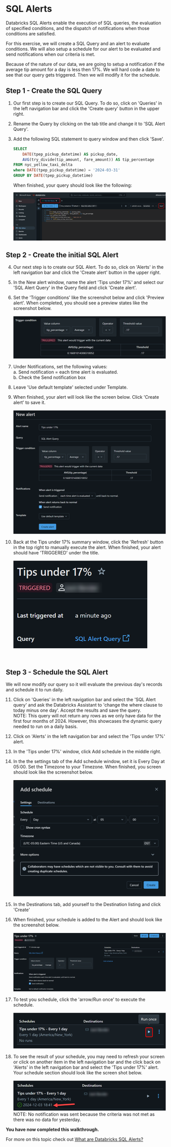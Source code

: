 # SQL Alerts 

Databricks SQL Alerts enable the execution of SQL queries, the evaluation of specified conditions, and the dispatch of notifications when those conditions are satisfied.

For this exercise, we will create a SQL Query and an alert to evaluate conditions. We will also setup a schedule for our alert to be evaluated and send notifications when our criteria is met.

Because of the nature of our data, we are going to setup a notification if the average tip amount for a day is less then 17%.  We will hard code a date to see that our query gets triggered.  Then we will modify it for the schedule.

## Step 1 - Create the SQL Query

1. Our first step is to create our SQL Query.  To do so, click on 'Queries' in the left navigation bar and click the 'Create query' button in the upper right.

2. Rename the Query by clicking on the tab title and change it to 'SQL Alert Query'.

3. Add the following SQL statement to query window and then click 'Save'. 
    ```sql
    SELECT 
        DATE(tpep_pickup_datetime) AS pickup_date, 
        AVG(try_divide(tip_amount, fare_amount)) AS tip_percentage
    FROM nyc_yellow_taxi_delta 
    where DATE(tpep_pickup_datetime) = '2024-03-31'
    GROUP BY DATE(tpep_pickup_datetime)
    ```
    When finished, your query should look like the following:
    <BR>

    ![picture alt](/imagery/dwh_15_01_query.png)
    <br>

## Step 2 - Create the initial SQL Alert

4. Our next step is to create our SQL Alert.  To do so, click on 'Alerts' in the left navigation bar and click the 'Create alert' button in the upper right.

5. In the New alert window, name the alert 'Tips under 17%' and select our 'SQL Alert Query' in the Query field and click 'Create alert'.

6. Set the 'Trigger conditions' like the screenshot below and click 'Preview alert'.  When completed, you should see a preview states like the screenshot below.
    <BR> &nbsp;<BR>
    ![picture alt](/imagery/dwh_15_02_trigger_conditions.png)
    <BR>

7. Under Notifications, set the following values:<BR>
    a. Send notification = each time alert is evaluated.<BR>
    b. Check the Send notification box<BR>

8. Leave 'Use default template' selected under Template.

9. When finished, your alert will look like the screen below.  Click 'Create alert' to save it.
    <BR> &nbsp;<BR>
    ![picture alt](/imagery/dwh_15_03_save.png)
    <BR>

10.  Back at the Tips under 17% summary window, click the 'Refresh' button in the top right to manually execute the alert.  When finished, your alert should have 'TRIGGERED' under the title.
    <BR> &nbsp;<BR>
    ![picture alt](/imagery/dwh_15_08_refresh.png)
    <BR>

<BR>

## Step 3 - Schedule the SQL Alert
We will now modify our query so it will evaluate the previous day's records and schedule it to run daily.

11.  Click on 'Queries' in the left navigation bar and select the 'SQL Alert query' and ask the Databricks Assistant to 'change the where clause to today minus one day'.  Accept the results and save the query.  <BR>
    NOTE: This query will not return any rows as we only have data for the first four months of 2024.  However, this showcases the dynamic query needed to run on a daily basis.

12. Click on 'Alerts' in the left navigation bar and select the 'Tips under 17%' alert.

13. In the 'Tips under 17%' window, click Add schedule in the middle right.

14. In the the settings tab of the Add schedule window, set it is Every Day at 05:00.  Set the Timezone to your Timezone.  When finished, you screen should look like the screenshot below. 
    <BR> &nbsp;<BR>
    ![picture alt](/imagery/dwh_15_04_add_schedule.png)
    <BR>
15. In the Destinations tab, add yourself to the Destination listing and click 'Create'

16.  When finished, your schedule is added to the Alert and should look like the screenshot below.
    <BR> &nbsp;<BR>
    ![picture alt](/imagery/dwh_15_05_alert.png)
    <BR>

17.  To test you schedule, click the 'arrow/Run once' to execute the schedule.
    <BR> &nbsp;<BR>
    ![picture alt](/imagery/dwh_15_06_run.png)
    <BR>
    
18. To see the result of your schedule, you may need to refresh your screen or click on another item in the left navigation bar and the click back on 'Alerts' in the left navigation bar and select the 'Tips under 17%' alert.  Your schedule section should look like the screen shot below.
    <BR> &nbsp;<BR>
    ![picture alt](/imagery/dwh_15_07_schedule.png)
    <BR>
    NOTE: No notification was sent because the criteria was not met as there was no data for yesterday.

<B>You have now completed this walkthrough.</b>  

For more on this topic check out [What are Databricks SQL Alerts?](https://learn.microsoft.com/en-us/azure/databricks/sql/user/alerts/)